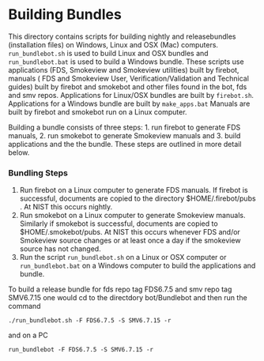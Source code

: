 #  Building Bundles

This directory contains scripts for building nightly and releasebundles (installation files) on Windows, Linux and OSX (Mac) computers. 
`run_bundlebot.sh` is used to build Linux and OSX bundles and `run_bundlebot.bat` is used to build a Windows 
bundle. These scripts use applications (FDS, Smokeview and Smokeview utilities) built by firebot, manuals 
( FDS and Smokeview User, Verification/Validation and Technical guides) built by firebot and smokebot and 
other files found in the bot, fds and smv repos.
Applications for Linux/OSX bundles are built by `firebot.sh`. 
Applications for a Windows bundle are built by `make_apps.bat`
Manuals are built by firebot and smokebot run on a Linux computer.

Building a bundle consists of three steps: 1. run firebot to generate FDS manuals, 2. run smokebot to generate
Smokeview manuals and 3. build applications and the the bundle.
These steps are outlined in more detail below.

### Bundling Steps

1. Run firebot on a Linux computer to generate FDS manuals. If firebot is successful, documents are copied to the
directory $HOME/.firebot/pubs . At NIST this occurs nightly.
2. Run smokebot on a Linux computer to generate Smokeview manuals. Similarly if smokebot is successful,
documents are copied to $HOME/.smokebot/pubs. 
At NIST this occurs whenever FDS and/or Smokeview source changes or at least once a day if the smokeview source has not changed.
3. Run the script `run_bundlebot.sh` on a Linux or OSX computer or `run_bundlebot.bat` on a Windows computer
to build the applications and bundle.  

To build a release bundle for fds repo tag FDS6.7.5 and smv repo tag SMV6.7.15 one would cd to the directdory bot/Bundlebot and
then run the command
```
./run_bundlebot.sh -F FDS6.7.5 -S SMV6.7.15 -r
```
and on a PC
```
run_bundlebot -F FDS6.7.5 -S SMV6.7.15 -r
```

